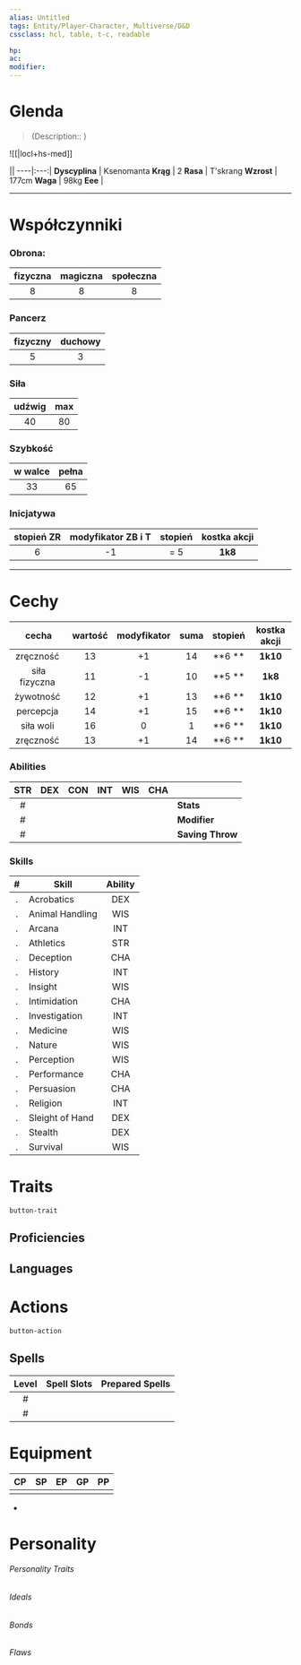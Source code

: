 ```yaml
---
alias: Untitled
tags: Entity/Player-Character, Multiverse/D&D
cssclass: hcl, table, t-c, readable

hp: 
ac: 
modifier: 
---
```


# Glenda
> (Description:: )

![[|locl+hs-med]] <i>[]()</i>

||
----|:---:|
**Dyscyplina** | Ksenomanta
**Krąg** | 2
**Rasa** | T'skrang
**Wzrost** | 177cm
**Waga** | 98kg
**Eee** | 

---
# Współczynniki

### Obrona:
fizyczna | magiczna | społeczna |
:---:|:---:|:---:|
|8|8|8|

### Pancerz
fizyczny | duchowy | 
:---:|:---:|
|5|3|

### Siła
udźwig | max |
:---:|:---:|
40 | 80 |

### Szybkość
w walce | pełna |
:---:|:---:|
33 | 65 |

### Inicjatywa
stopień ZR | modyfikator ZB i T | stopień | kostka akcji |
:---:|:---:|:---:|:---:|
6 | -1 | = 5 | **1k8** |

---
# Cechy

cecha | wartość | modyfikator | suma | stopień | kostka akcji |
:---:|:----:|:----:|:---:|:---:|:---:|
zręczność | 13 | +1 | 14 | **6 ** | **1k10** |
siła fizyczna | 11 | -1 | 10 | **5 ** | **1k8** |
żywotność | 12 | +1 | 13 | **6 ** | **1k10** |
percepcja | 14 | +1 | 15 | **6 ** | **1k10** |
siła woli | 16 | 0 | 1 | **6 ** | **1k10** |
zręczność | 13 | +1 | 14 | **6 ** | **1k10** |

### Abilities
STR | DEX | CON | INT | WIS | CHA ||
:---:|:----:|:----:|:---:|:---:|:---:|---|
\# |  |  |  |  |  | **Stats** |
\# |  |  |  |  |  | **Modifier** |
\# |  |  |  |  |  | **Saving Throw** |


### Skills
\# | Skill | Ability |
:--:|-----|:------:|
.| Acrobatics | DEX |
.| Animal Handling | WIS |
.| Arcana | INT |
.| Athletics | STR |
.| Deception | CHA |
.| History | INT |
.| Insight | WIS |
.| Intimidation | CHA |
.| Investigation | INT |
.| Medicine | WIS |
.| Nature | WIS |
.| Perception | WIS |
.| Performance | CHA |
.| Persuasion | CHA |
.| Religion | INT |
.| Sleight of Hand | DEX |
.| Stealth | DEX |
.| Survival | WIS |

# Traits

`button-trait`


## Proficiencies

## Languages


# Actions

`button-action`

## Spells
Level |Spell Slots | Prepared Spells |
:---:|:---:|:---:|
\# |||
\# |||
 
 

# Equipment
CP | SP | EP | GP | PP |
:---:|:---:|:---:|:---:|:---:|
|||||

- 

# Personality
###### Personality Traits

###### Ideals

###### Bonds

###### Flaws
